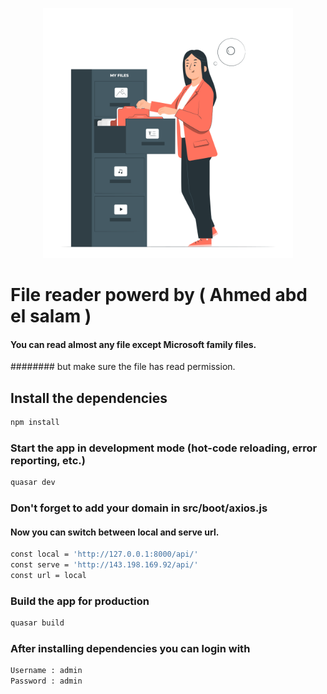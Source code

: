 <p align="center"><a href="https://laravel.com" target="_blank"><img src="./public/img.svg" width="400"></a></p>

# File reader powerd by ( Ahmed abd el salam )

####  You can read almost any file except Microsoft family files.
######## but make sure the file has read permission.

## Install the dependencies

```bash
npm install
```

### Start the app in development mode (hot-code reloading, error reporting, etc.)

```bash
quasar dev
```

### Don't forget to add your domain in src/boot/axios.js
#### Now you can switch between local and serve url.

```bash
const local = 'http://127.0.0.1:8000/api/'
const serve = 'http://143.198.169.92/api/'
const url = local
```

### Build the app for production

```bash
quasar build
```

### After installing dependencies you can login with

```bash
Username : admin
Password : admin
```

